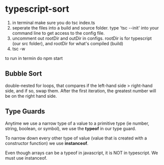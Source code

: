 # typescript-sort

1. in terminal make sure you do tsc index.ts
2. seperate the files into a build and source folder. type 'tsc --init' into your command line to get access to the config file.
3. uncomment out rootDir and outDir in configs. rootDir is for typescript (our src folder), and rootDir for what's compiled (build)
4. tsc -w

to run in termin do npm start

## Bubble Sort
double-nested for loops, that compares if the left-hand side > right-hand side, and if so, swap them. After the first iteration, the greatest number will be on the right hand side.

## Type Guards
Anytime we use a narrow type of a value to a primitive type (ie number, string, boolean, or symbol), we use the **typeof** in our type guard.

To narrow down every other type of value (value that is created with a constructor function) we use **instanceof**.

Even though arrays can be a typeof in javascript, it is NOT in typescript. We must use instanceof.